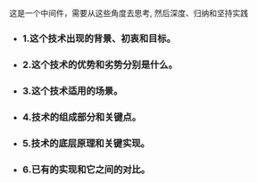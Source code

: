这是一个中间件，需要从这些角度去思考,
然后深度、归纳和坚持实践

- ### 1.这个技术出现的背景、初衷和目标。
   
- ### 2.这个技术的优势和劣势分别是什么。

- ### 3.这个技术适用的场景。

- ### 4.技术的组成部分和关键点。

- ### 5.技术的底层原理和关键实现。

- ### 6.已有的实现和它之间的对比。